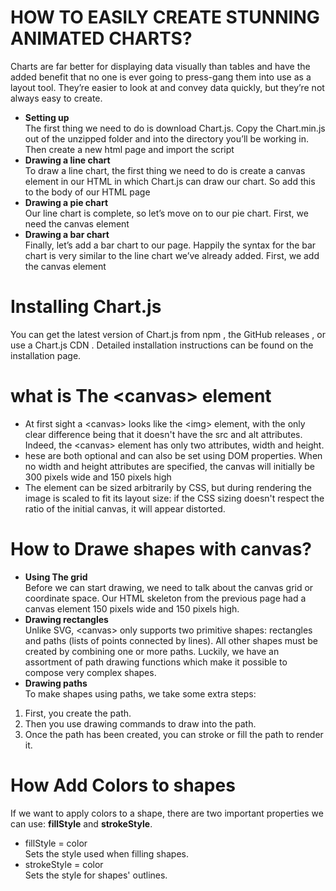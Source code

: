 # HOW TO EASILY CREATE STUNNING ANIMATED CHARTS? 
Charts are far better for displaying data visually than tables and have the added benefit that no one is ever going to press-gang them into use as a layout tool. They’re easier to look at and convey data quickly, but they’re not always easy to create.
+ **Setting up**  
The first thing we need to do is download Chart.js. Copy the Chart.min.js out of the unzipped folder and into the directory you’ll be working in. Then create a new html page and import the script
+ **Drawing a line chart**  
To draw a line chart, the first thing we need to do is create a canvas element in our HTML in which Chart.js can draw our chart. So add this to the body of our HTML page
+ **Drawing a pie chart**  
Our line chart is complete, so let’s move on to our pie chart. First, we need the canvas element
+ **Drawing a bar chart**  
Finally, let’s add  a bar chart to our page. Happily the syntax for the bar chart is very similar to the line chart we’ve already added. First, we add the canvas element  
# Installing Chart.js
You can get the latest version of Chart.js from npm , the GitHub releases , or use a Chart.js CDN . Detailed installation instructions can be found on the installation page.
# what is The \<canvas> element
+ At first sight a \<canvas> looks like the \<img> element, with the only clear difference being that it doesn't have the src and alt attributes. Indeed, the \<canvas> element has only two attributes, width and height. 
+ hese are both optional and can also be set using DOM properties. When no width and height attributes are specified, the canvas will initially be 300 pixels wide and 150 pixels high
+ The element can be sized arbitrarily by CSS, but during rendering the image is scaled to fit its layout size: if the CSS sizing doesn't respect the ratio of the initial canvas, it will appear distorted.
# How to Drawe shapes with canvas?
+ **Using The grid**  
Before we can start drawing, we need to talk about the canvas grid or coordinate space. Our HTML skeleton from the previous page had a canvas element 150 pixels wide and 150 pixels high. 
+ **Drawing rectangles**  
Unlike SVG, \<canvas> only supports two primitive shapes: rectangles and paths (lists of points connected by lines). All other shapes must be created by combining one or more paths. Luckily, we have an assortment of path drawing functions which make it possible to compose very complex shapes.
+ **Drawing paths**  
 To make shapes using paths, we take some extra steps:  

1. First, you create the path.
2. Then you use drawing commands to draw into the path.
3. Once the path has been created, you can stroke or fill the path to render it.
# How Add Colors to shapes
If we want to apply colors to a shape, there are two important properties we can use: **fillStyle** and **strokeStyle**.

+ fillStyle = color  
Sets the style used when filling shapes.
+ strokeStyle = color  
Sets the style for shapes' outlines.

